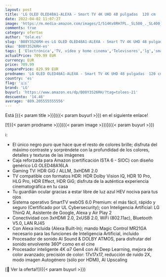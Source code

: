 ```yaml
---
layout: post
title: 'LG OLED OLED48A1-ALEXA - Smart TV 4K UHD 48 pulgadas  120 cm   Inteligencia Artificial  100% HDR  Dolby ATMOS  HDMI 2.0  USB 2.0  Bluetooth 5.0  WiFi'
date: 2022-04-02 11:07:27
image: 'https://m.media-amazon.com/images/I/514Kv8RH7PL._SL500_._SL400_.jpg'
comments: true
category: ofertas
author: 'tole.es'
slug: 'B08Y3S26RH-es LG OLED OLED48A1-ALEXA - Smart TV 4K UHD 48 pulgadas 120...'
sku: 'B08Y3S26RH-es'
tags: [ 'Electrónica','TV, vídeo y home cinema','Televisores','lg','smart','tv', ]
actualPrice: 709.99 EUR
currency: EUR
price: 709.99
comparePrice: 829.99 EUR
prodname: 'LG OLED OLED48A1-ALEXA - Smart TV 4K UHD 48 pulgadas  120 cm   Inteligencia Artificial  100% HDR  Dolby ATMOS  HDMI 2.0  USB 2.0  Bluetooth 5.0  WiFi'
country: 'es'
flag: '🇪🇸'
brand: 'LG'
buyurl: 'https://www.amazon.es/dp/B08Y3S26RH/?tag=tolees-21'
descuento: '14.46'
average: '889.205555555556'
---
```


Está [{{< param title >}}]({{< param buyurl >}}) en el siguiente enlace!

[![{{< param prodname >}}]({{< param image >}})]({{< param buyurl >}})

ℹ️:

- El único negro puro que hace que el resto de colores brille; disfruta del máximo contraste y sorpréndete con la profundidad de los colores, detalles y texturas de las imágenes
- Caja reforzada para Amazon (certificación ISTA 6 - SIOC) con diseño genérico LG OLED48A16LA
- Gaming TV: HDR GiG / ALLM, 3xHDMI 2.0
- TV compatible con formatos HDR: HDR Dolby Vision IQ, HDR 10 Pro, HLG Pro, HDR Effect, HDR GiG; disfruta de la auténtica experiencia cinematográfica en tu casa
- Tu guardián ocular gracias a estar libre de luz azul HEV nociva para tus ojos
- Sistema operativo SmartTV webOS 6.0 Premium: el más fácil, rápido y seguro (Certificado por UL Cybersecurity); con Inteligencia Artificial: LG ThinQ AI, Asistente de Google, Alexa y Air Play 2
- Conectividad con 3xHDMI 2.0, 2xUSB 2.0, WiFi (802.11ac), Bluetooth V5.0, LAN RJ45
- Con Alexa incluida (Alexa Built-In); mando Magic Control MR21GA necesario para las funciones de Inteligencia Artificial, incluido
- Procesador de sonido AI Sound & DOLBY ATMOS, para disfrutar del sonido envolvente 360º como en el cine
- Procesador inteligente 4K α7 Gen4 con AI Deep Learning, mejora de color avanzado; precisión de color: 17x17x17, reducción de ruido 2X, modo imagen Autogénero (sólo por HDMI), AI Upscaling

[🛒 Ver la oferta!!]({{< param buyurl >}})
